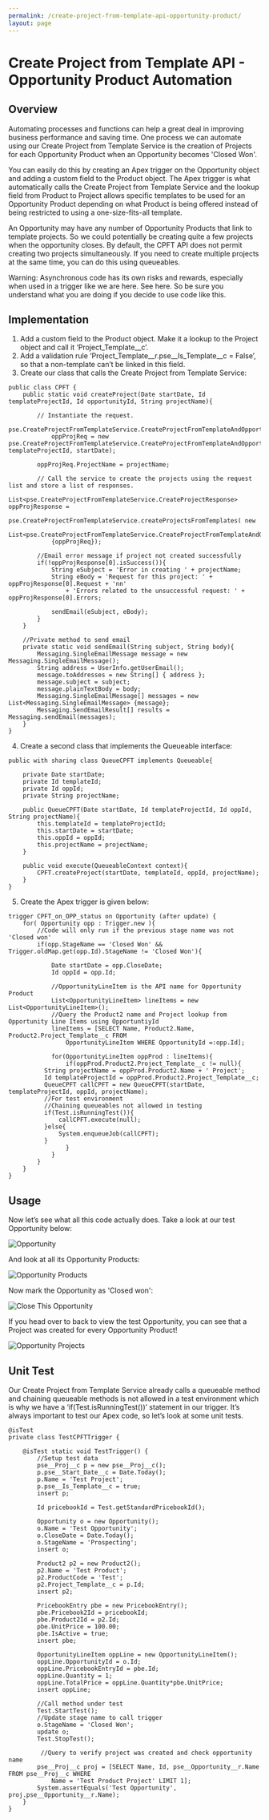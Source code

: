 ```yaml
---
permalink: /create-project-from-template-api-opportunity-product/
layout: page
---
```

# Create Project from Template API - Opportunity Product Automation

## Overview

Automating processes and functions can help a great deal in improving business performance and saving time. One process we can automate using our Create Project from Template Service is the creation of Projects for each Opportunity Product when an Opportunity becomes 'Closed Won'.

You can easily do this by creating an Apex trigger on the Opportunity object and adding a custom field to the Product object. The Apex trigger is what automatically calls the Create Project from Template Service and the lookup field from Product to Project allows specific templates to be used for an Opportunity Product depending on what Product is being offered instead of being restricted to using a one-size-fits-all template.

An Opportunity may have any number of Opportunity Products that link to template projects. So we could potentially be creating quite a few projects when the opportunity closes. By default, the CPFT API does not permit creating two projects simultaneously. If you need to create multiple projects at the same time, you can do this using queueables.

Warning: Asynchronous code has its own risks and rewards, especially when used in a trigger like we are here. See here. So be sure you understand what you are doing if you decide to use code like this.

## Implementation

1. Add a custom field to the Product object. Make it a lookup to the Project object and call it ‘Project_Template__c’.
2. Add a validation rule ‘Project_Template__r.pse__Is_Template__c = False’, so that a non-template can’t be linked in this field.
3. Create our class that calls the Create Project from Template Service:

````
public class CPFT {
    public static void createProject(Date startDate, Id templateProjectId, Id opportunityId, String projectName){
        
        // Instantiate the request.
        pse.CreateProjectFromTemplateService.CreateProjectFromTemplateAndOpportunityRequest 
            oppProjReq = new pse.CreateProjectFromTemplateService.CreateProjectFromTemplateAndOpportunityRequest(opportunityId, templateProjectId, startDate);
        
        oppProjReq.ProjectName = projectName;
 
        // Call the service to create the projects using the request list and store a list of responses.
        List<pse.CreateProjectFromTemplateService.CreateProjectResponse> oppProjResponse =
            pse.CreateProjectFromTemplateService.createProjectsFromTemplates( new 
            List<pse.CreateProjectFromTemplateService.CreateProjectFromTemplateAndOpportunityRequest>
            {oppProjReq});
        
        //Email error message if project not created successfully
        if(!oppProjResponse[0].isSuccess()){
            String eSubject = 'Error in creating ' + projectName;
            String eBody = 'Request for this project: ' + oppProjResponse[0].Request + 'nn' 
                + 'Errors related to the unsuccessful request: ' + oppProjResponse[0].Errors;
		
            sendEmail(eSubject, eBody);
        }
    }

    //Private method to send email
    private static void sendEmail(String subject, String body){
        Messaging.SingleEmailMessage message = new Messaging.SingleEmailMessage();
        String address = UserInfo.getUserEmail();
        message.toAddresses = new String[] { address };
        message.subject = subject;
        message.plainTextBody = body;
        Messaging.SingleEmailMessage[] messages = new List<Messaging.SingleEmailMessage> {message};
        Messaging.SendEmailResult[] results = Messaging.sendEmail(messages);
    }
}
````

4. Create a second class that implements the Queueable interface:

````
public with sharing class QueueCPFT implements Queueable{

    private Date startDate;
    private Id templateId;
    private Id oppId;
    private String projectName;

    public QueueCPFT(Date startDate, Id templateProjectId, Id oppId, String projectName){
        this.templateId = templateProjectId;
        this.startDate = startDate;
        this.oppId = oppId;
        this.projectName = projectName;
    }

    public void execute(QueueableContext context){
        CPFT.createProject(startDate, templateId, oppId, projectName);
    }
}
````

5. Create the Apex trigger is given below:

````
trigger CPFT_on_OPP_status on Opportunity (after update) {
    for( Opportunity opp : Trigger.new ){
        //Code will only run if the previous stage name was not 'Closed won'
        if(opp.StageName == 'Closed Won' && Trigger.oldMap.get(opp.Id).StageName != 'Closed Won'){

            Date startDate = opp.CloseDate;
            Id oppId = opp.Id;
	
            //OpportunityLineItem is the API name for Opportunity Product
            List<OpportunityLineItem> lineItems = new List<OpportunityLineItem>();
            //Query the Product2 name and Project lookup from Opportunity Line Items using OpportuntiyId 
            lineItems = [SELECT Name, Product2.Name, Product2.Project_Template__c FROM 
                OpportunityLineItem WHERE OpportunityId =:opp.Id];

            for(OpportunityLineItem oppProd : lineItems){
                if(oppProd.Product2.Project_Template__c != null){
	      String projectName = oppProd.Product2.Name + ' Project';
	      Id templateProjectId = oppProd.Product2.Project_Template__c;
	      QueueCPFT callCPFT = new QueueCPFT(startDate, templateProjectId, oppId, projectName);
	      //For test environment
	      //Chaining queueables not allowed in testing
	      if(Test.isRunningTest()){
	          callCPFT.execute(null);
	      }else{
	          System.enqueueJob(callCPFT);
	      }
                }
            }
        }
    }
}
````

## Usage

Now let’s see what all this code actually does. Take a look at our test Opportunity below:

![Opportunity](/assets/images/create-project-from-template-api-opportunity-product/001.jpg)

And look at all its Opportunity Products:

![Opportunity Products](/assets/images/create-project-from-template-api-opportunity-product/002.jpg)

Now mark the Opportunity as 'Closed won':

![Close This Opportunity](/assets/images/create-project-from-template-api-opportunity-product/003.jpg)

If you head over to back to view the test Opportunity, you can see that a Project was created for every Opportunity Product!

![Opportunity Projects](/assets/images/create-project-from-template-api-opportunity-product/004.jpg)

## Unit Test

Our Create Project from Template Service already calls a queueable method and chaining queueable methods is not allowed in a test environment which is why we have a ‘if(Test.isRunningTest())’ statement in our trigger. It’s always important to test our Apex code, so let’s look at some unit tests.

````
@isTest
private class TestCPFTTrigger {
	
    @isTest static void TestTrigger() {
        //Setup test data
        pse__Proj__c p = new pse__Proj__c();
        p.pse__Start_Date__c = Date.Today();
        p.Name = 'Test Project';
        p.pse__Is_Template__c = true;
        insert p;

        Id pricebookId = Test.getStandardPricebookId();
        	
        Opportunity o = new Opportunity();
        o.Name = 'Test Opportunity';
        o.CloseDate = Date.Today();
        o.StageName = 'Prospecting';
        insert o;

        Product2 p2 = new Product2();
        p2.Name = 'Test Product';
        p2.ProductCode = 'Test';
        p2.Project_Template__c = p.Id;
        insert p2;

        PricebookEntry pbe = new PricebookEntry();
        pbe.Pricebook2Id = pricebookId;
        pbe.Product2Id = p2.Id;
        pbe.UnitPrice = 100.00;
        pbe.IsActive = true;
        insert pbe;

        OpportunityLineItem oppLine = new OpportunityLineItem();
        oppLine.OpportunityId = o.Id;
        oppLine.PricebookEntryId = pbe.Id;
        oppLine.Quantity = 1;
        oppLine.TotalPrice = oppLine.Quantity*pbe.UnitPrice;
        insert oppLine;

        //Call method under test
        Test.StartTest();
        //Update stage name to call trigger
        o.StageName = 'Closed Won';
        update o;
        Test.StopTest();

         //Query to verify project was created and check opportunity name
        pse__Proj__c proj = [SELECT Name, Id, pse__Opportunity__r.Name FROM pse__Proj__c WHERE 
            Name = 'Test Product Project' LIMIT 1];
        System.assertEquals('Test Opportunity', proj.pse__Opportunity__r.Name);
    }
}
````